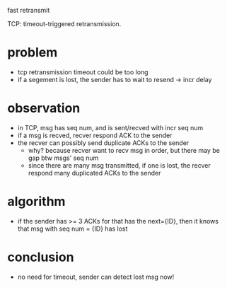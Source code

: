 fast retransmit

TCP: timeout-triggered retransmission.

# problem
- tcp retransmission timeout could be too long
- if a segement is lost, the sender has to wait to resend -> incr delay

# observation
- in TCP, msg has seq num, and is sent/recved with incr seq num
- if a msg is recved, recver respond ACK to the sender
- the recver can possibly send duplicate ACKs to the sender
  - why? because recver want to recv msg in order, but there may be gap btw msgs' seq num
  - since there are many msg transmitted, if one is lost, the recver respond many duplicated ACKs to the sender

# algorithm
- if the sender has >= 3 ACKs for that has the next={ID}, then it knows that msg with seq num = {ID} has lost

# conclusion
- no need for timeout, sender can detect lost msg now!
